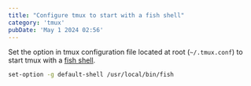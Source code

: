 ```yaml
---
title: "Configure tmux to start with a fish shell"
category: 'tmux'
pubDate: 'May 1 2024 02:56'
---
```


Set the option in tmux configuration file located at root (`~/.tmux.conf`) to start tmux with a [fish shell](/notes/fish_shell).

```sh
set-option -g default-shell /usr/local/bin/fish
```
